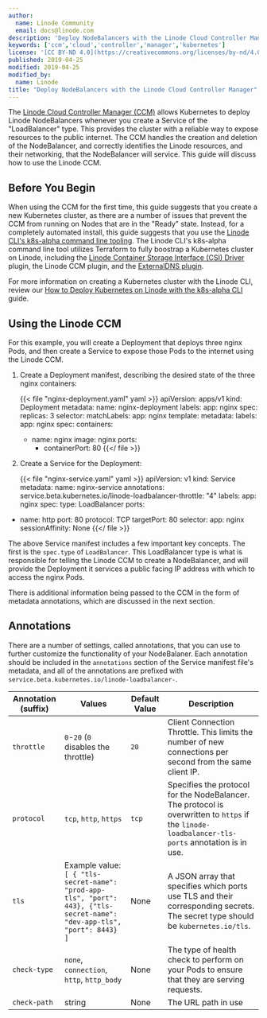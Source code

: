 ```yaml
---
author:
  name: Linode Community
  email: docs@linode.com
description: 'Deploy NodeBalancers with the Linode Cloud Controller Manager.'
keywords: ['ccm','cloud','controller','manager','kubernetes']
license: '[CC BY-ND 4.0](https://creativecommons.org/licenses/by-nd/4.0)'
published: 2019-04-25
modified: 2019-04-25
modified_by:
  name: Linode
title: "Deploy NodeBalancers with the Linode Cloud Controller Manager"
---
```


The [Linode Cloud Controller Manager (CCM)](https://github.com/linode/linode-cloud-controller-manager) allows Kubernetes to deploy Linode NodeBalancers whenever you create a Service of the "LoadBalancer" type. This provides the cluster with a reliable way to expose resources to the public internet. The CCM handles the creation and deletion of the NodeBalancer, and correctly identifies the Linode resources, and their networking, that the NodeBalancer will service. This guide will discuss how to use the Linode CCM.

## Before You Begin

When using the CCM for the first time, this guide suggests that you create a new Kubernetes cluster, as there are a number of issues that prevent the CCM from running on Nodes that are in the "Ready" state. Instead, for a completely automated install, this guide suggests that you use the [Linode CLI's k8s-alpha command line tooling](https://developers.linode.com/kubernetes/). The Linode CLI's k8s-alpha command line tool utilizes Terraform to fully boostrap a Kubernetes cluster on Linode, including the [Linode Container Storage Interface (CSI) Driver](https://github.com/linode/linode-blockstorage-csi-driver) plugin, the Linode CCM plugin, and the [ExternalDNS plugin](https://github.com/kubernetes-incubator/external-dns/blob/master/docs/tutorials/linode.md).

For more information on creating a Kubernetes cluster with the Linode CLI, review our [How to Deploy Kubernetes on Linode with the k8s-alpha CLI](/docs/applications/containers/how-to-deploy-kubernetes-on-linode-with-k8s-alpha-cli/) guide.

## Using the Linode CCM

For this example, you will create a Deployment that deploys three nginx Pods, and then create a Service to expose those Pods to the internet using the Linode CCM.

1.  Create a Deployment manifest, describing the desired state of the three nginx containers:

    {{< file "nginx-deployment.yaml" yaml >}}
apiVersion: apps/v1
kind: Deployment
metadata:
  name: nginx-deployment
  labels:
    app: nginx
spec:
  replicas: 3
  selector:
    matchLabels:
      app: nginx
  template:
    metadata:
      labels:
        app: nginx
    spec:
      containers:
      - name: nginx
        image: nginx
        ports:
        - containerPort: 80
{{</ file >}}

1.  Create a Service for the Deployment:

    {{< file "nginx-service.yaml" yaml >}}
apiVersion: v1
kind: Service
metadata:
  name: nginx-service
  annotations:
    service.beta.kubernetes.io/linode-loadbalancer-throttle: "4"
  labels:
    app: nginx
spec:
  type: LoadBalancer
  ports:
  - name: http
    port: 80
    protocol: TCP
    targetPort: 80
  selector:
    app: nginx
  sessionAffinity: None
{{</ file >}}

The above Service manifest includes a few important key concepts. The first is the `spec.type` of `LoadBalancer`. This LoadBalancer type is what is responsible for telling the Linode CCM to create a NodeBalancer, and will provide the Deployment it services a public facing IP address with which to access the nginx Pods.

There is additional information being passed to the CCM in the form of metadata annotations, which are discussed in the next section.

## Annotations

There are a number of settings, called annotations, that you can use to further customize the functionality of your NodeBalaner. Each annotation should be included in the `annotations` section of the Service manifest file's metadata, and all of the annotations are prefixed with `service.beta.kubernetes.io/linode-loadbalancer-`.

| Annotation (suffix) | Values | Default Value | Description |
|---------------------|--------|---------------|-------------|
| `throttle` | `0`-`20` (`0` disables the throttle) | `20` | Client Connection Throttle. This limits the number of new connections per second from the same client IP. |
| `protocol` | `tcp`, `http`, `https` | `tcp` | Specifies the protocol for the NodeBalancer. The protocol is overwritten to `https` if the `linode-loadbalancer-tls-ports` annotation is in use. |
| `tls`| Example value: `[ { "tls-secret-name": "prod-app-tls", "port": 443}, {"tls-secret-name": "dev-app-tls", "port": 8443} ]` | None | A JSON array that specifies which ports use TLS and their corresponding secrets. The secret type should be `kubernetes.io/tls`. |
| `check-type` | `none`, `connection`, `http`, `http_body` | None | The type of health check to perform on your Pods to ensure that they are serving requests. |
| `check-path` | string | None | The URL path in use